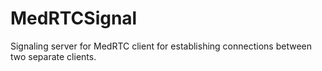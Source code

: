 # MedRTCSignal

Signaling server for MedRTC client for establishing connections between two separate clients.

